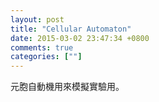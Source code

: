 ```yaml
---
layout: post
title: "Cellular Automaton"
date: 2015-03-02 23:47:34 +0800
comments: true
categories: [""]
---
```



<!-- more -->


元胞自動機用來模擬實驗用。